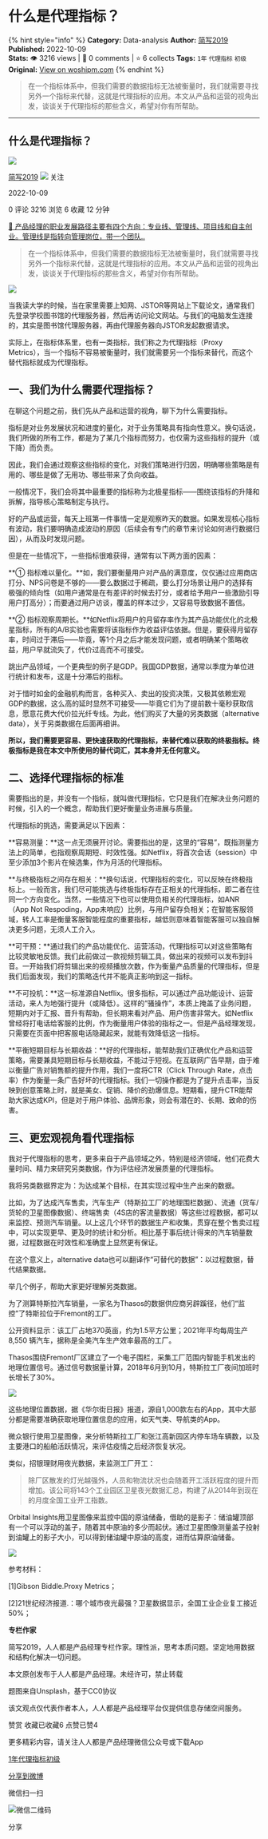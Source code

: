 # 什么是代理指标？
{% hint style="info" %}
**Category:** Data-analysis
**Author:** [简写2019](https://www.woshipm.com/u/745714)
**Published:** 2022-10-09  
**Stats:** 👁️ 3216 views | 💬 0 comments | ⭐ 6 collects
**Tags:** `1年` `代理指标` `初级`
**Original:** [View on woshipm.com](https://www.woshipm.com/data-analysis/5635368.html)
{% endhint %}
> 在一个指标体系中，但我们需要的数据指标无法被衡量时，我们就需要寻找另外一个指标来代替，这就是代理指标的应用。本文从产品和运营的视角出发，谈谈关于代理指标的那些含义，希望对你有所帮助。

---

## 什么是代理指标？

[![](https://image.woshipm.com/wp-files/2018/12/NTr8Es2Q9RJAxytdW57L.jpeg!/both/72x72)](https://www.woshipm.com/u/745714)

[简写2019](https://www.woshipm.com/u/745714) ![](https://static.woshipm.com/tag/1121_1@2x.png) 关注

2022-10-09

0 评论 3216 浏览 6 收藏 12 分钟

[🔗 产品经理的职业发展路径主要有四个方向：专业线、管理线、项目线和自主创业。管理线是指转向管理岗位，带一个团队..](https://ke.qidianla.com/courses/90pm)

> 在一个指标体系中，但我们需要的数据指标无法被衡量时，我们就需要寻找另外一个指标来代替，这就是代理指标的应用。本文从产品和运营的视角出发，谈谈关于代理指标的那些含义，希望对你有所帮助。

![](https://image.woshipm.com/wp-files/2022/10/ZlxQi1O3058Xc5JMSNrD.jpg)

当我读大学的时候，当在家里需要上知网、JSTOR等网站上下载论文，通常我们先登录学校图书馆的代理服务器，然后再访问论文网站。与我们的电脑发生连接的，其实是图书馆代理服务器，再由代理服务器向JSTOR发起数据请求。

实际上，在指标体系里，也有一类指标，我们称之为代理指标（Proxy Metrics），当一个指标不容易被衡量时，我们就需要另一个指标来替代，而这个替代指标就成为代理指标。

## 一、我们为什么需要代理指标？

在聊这个问题之前，我们先从产品和运营的视角，聊下为什么需要指标。

指标是对业务发展状况和进度的量化，对于业务策略具有指向性意义。换句话说，我们所做的所有工作，都是为了某几个指标而努力，也仅需为这些指标的提升（或下降）而负责。

因此，我们会通过观察这些指标的变化，对我们策略进行归因，明确哪些策略是有用的、哪些是做了无用功、哪些带来了负向收益。

一般情况下，我们会将其中最重要的指标称为北极星指标——围绕该指标的升降和拆解，指导核心策略制定与执行。

好的产品或运营，每天上班第一件事情一定是观察昨天的数据。如果发现核心指标有波动，我们要明确造成波动的原因（后续会有专门的章节来讨论如何进行数据归因），从而及时发现问题。

但是在一些情况下，一些指标很难获得，通常有以下两方面的因素：

**① 指标难以量化。**如，我们要衡量用户对产品的满意度，仅仅通过应用商店打分、NPS问卷是不够的——要么数据过于稀疏，要么打分场景让用户的选择有极强的倾向性（如用户通常是在有差评的时候去打分，或者给予用户一些激励引导用户打高分）；而要通过用户访谈，覆盖的样本过少，又容易导致数据不置信。

**② 指标观察周期长。**如Netflix将用户的月留存率作为其产品功能优化的北极星指标，所有的A/B实验也需要将该指标作为收益评估依据。但是，要获得月留存率，时间过于滞后——毕竟，等1个月之后才能发现问题，或者明确某个策略收益，用户早就流失了，代价过高而不可接受。

跳出产品领域，一个更典型的例子是GDP。我国GDP数据，通常以季度为单位进行统计和发布，这是十分滞后的指标。

对于惜时如金的金融机构而言，各种买入、卖出的投资决策，又极其依赖宏观GDP的数据，这么高的延时显然不可接受——毕竟它们为了提前数十毫秒获取信息，愿意花费大代价拉光纤专线。为此，他们购买了大量的另类数据（alternative data），关于另类数据在后面再细讲。

**所以，我们需要更容易、更快速获取的代理指标，来替代难以获取的终极指标。终极指标是我在本文中所使用的替代词汇，其本身并无任何意义。**

## 二、选择代理指标的标准

需要指出的是，并没有一个指标，就叫做代理指标，它只是我们在解决业务问题的时候，引入的一个概念，帮助我们更好衡量业务进展与质量。

代理指标的挑选，需要满足以下因素：

**容易测量：**这一点无须展开讨论。需要指出的是，这里的“容易”，既指测量方法上的简单，也指观察周期短、时效性强。如Netflix，将首次会话（session）中至少添加3个影片在候选集，作为月活的代理指标。

**与终极指标之间存在相关：**换句话说，代理指标的变化，可以反映在终极指标上。一般而言，我们尽可能挑选与终极指标存在正相关的代理指标，即二者在往同一个方向变化。当然，一些情况下也可以使用负相关的代理指标，如ANR（App Not Respoding，App未响应）比例，与用户留存负相关；在智能客服领域，转人工率是衡量客服智能程度的重要指标，越低则意味着智能客服可以独自解决更多问题，无须人工介入。

**可干预：**通过我们的产品功能优化、运营活动，代理指标可以对这些策略有比较灵敏地反馈。我们此前做过一款视频剪辑工具，做出来的视频可以发布到抖音。一开始我们将剪辑出来的视频播放次数，作为衡量产品质量的代理指标，但是我们后面发现，我们的策略迭代并不能真正影响到这一指标。

**不可投机：**这一标准源自Netflix。很多指标，可以通过产品功能设计、运营活动，来人为地强行提升（或降低）。这样的“骚操作”，本质上掩盖了业务问题，短期内对于汇报、晋升有帮助，但长期来看对产品、用户伤害非常大。如Netflix曾经将打电话给客服的比例，作为衡量用户体验的指标之一。但是产品经理发现，只需要在页面中把客服电话隐藏起来，就能有效降低这一指标。

**平衡短期目标与长期收益：**好的代理指标，能帮助我们正确优化产品和运营策略，需要兼具短期目标与长期收益，不能过于短视。在互联网广告早期，由于难以衡量广告对销售额的提升作用，我们一度将CTR（Click Through Rate，点击率）作为衡量一条广告好坏的代理指标。我们一切操作都是为了提升点击率，当反映到创意策略上时，就是美女、促销、降价的劲爆信息。短期看，提升CTR能帮助大家达成KPI，但是对于用户体验、品牌形象，则会有潜在的、长期、致命的伤害。

## 三、更宏观视角看代理指标

我对于代理指标的思考，更多来自于产品领域之外，特别是经济领域，他们花费大量时间、精力来研究另类数据，作为评估经济发展质量的代理指标。

我将另类数据界定为：为达成某个目标，在其实现过程中生产出来的数据。

比如，为了达成汽车售卖，汽车生产（特斯拉工厂的地理围栏数据）、流通（货车/货轮的卫星图像数据）、终端售卖（4S店的客流量数据）等这些过程数据，都可以来监控、预测汽车销量。以上这几个环节的数据生产和收集，贯穿在整个售卖过程中，可以实现更早、更及时的统计和分析。相比基于事后统计得来的汽车销量数据，过程数据在时效性和准确度上显然更有保证。

在这个意义上，alternative data也可以翻译作“可替代的数据”：以过程数据，替代结果数据。

举几个例子，帮助大家更好理解另类数据。

为了测算特斯拉汽车销量，一家名为Thasos的数据供应商另辟蹊径，他们“监控”了特斯拉位于Fremont的工厂。

公开资料显示：该工厂占地370英亩，约为1.5平方公里；2021年平均每周生产 8,550 辆汽车，据称是全美汽车生产效率最高的工厂。

Thasos围绕Fremont厂区建立了一个电子围栏，采集工厂范围内智能手机发出的地理位置信号。通过信号数据量计算，2018年6月到10月，特斯拉工厂夜间加班时长增长了30%。

![](https://image.woshipm.com/wp-files/2022/10/gwezjkiKY4vjIcr87v7f.png)

这些地理位置数据，据《华尔街日报》报道，源自1,000款左右的App，其中大部分都是需要准确获取地理位置信息的应用，如天气类、导航类的App。

微众银行使用卫星图像，来分析特斯拉工厂和张江高新园区内停车场车辆数，以及主要港口的船舶活跃情况，来评估疫情之后经济恢复状况。

类似，招银理财用夜光数据，来监测工厂开工：

> 除厂区散发的灯光越强外，人员和物流状况也会随着开工活跃程度的提升而增加。该公司将143个工业园区卫星夜光数据汇总，构建了从2014年到现在的月度全国工业开工指数。

Orbital Insights用卫星图像来监控中国的原油储备，借助的是影子：储油罐顶部有一个可以浮动的盖子，随着其中原油的多少而起伏。通过卫星图像测量盖子投射到油罐上的影子大小，可以得到储油罐中原油的高度，进而估算原油储备。

![](https://image.woshipm.com/wp-files/2022/10/EbFaqVHHBd08qXgMOuCF.jpg)

参考材料：

\[1\]Gibson Biddle.Proxy Metrics；

\[2\]21世纪经济报道.：哪个城市夜光最强？卫星数据显示，全国工业企业复工接近50%；

**专栏作家**

简写2019，人人都是产品经理专栏作家。理性派，思考本质问题。坚定地用数据和结构化解决一切问题。

本文原创发布于人人都是产品经理。未经许可，禁止转载

题图来自Unsplash，基于CC0协议

该文观点仅代表作者本人，人人都是产品经理平台仅提供信息存储空间服务。

赞赏 收藏已收藏6 点赞已赞4

更多精彩内容，请关注人人都是产品经理微信公众号或下载App

[1年](https://www.woshipm.com/tag/1%e5%b9%b4)[代理指标](https://www.woshipm.com/tag/%e4%bb%a3%e7%90%86%e6%8c%87%e6%a0%87)[初级](https://www.woshipm.com/tag/%e5%88%9d%e7%ba%a7)

[分享到微博](https://service.weibo.com/share/share.php?appkey=2775287854&title=什么是代理指标？&url=https://www.woshipm.com/data-analysis/5635368.html&pic=https://image.woshipm.com/wp-files/2022/10/ZlxQi1O3058Xc5JMSNrD.jpg)

微信扫一扫

![微信二维码](https://api.pwmqr.com/qrcode/create/?url=https://www.woshipm.com/data-analysis/5635368.html)

分享